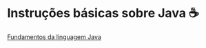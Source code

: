 # Instruções básicas sobre Java :coffee:

[Fundamentos da linguagem Java](https://developer.ibm.com/br/tutorials/j-introtojava1/)

